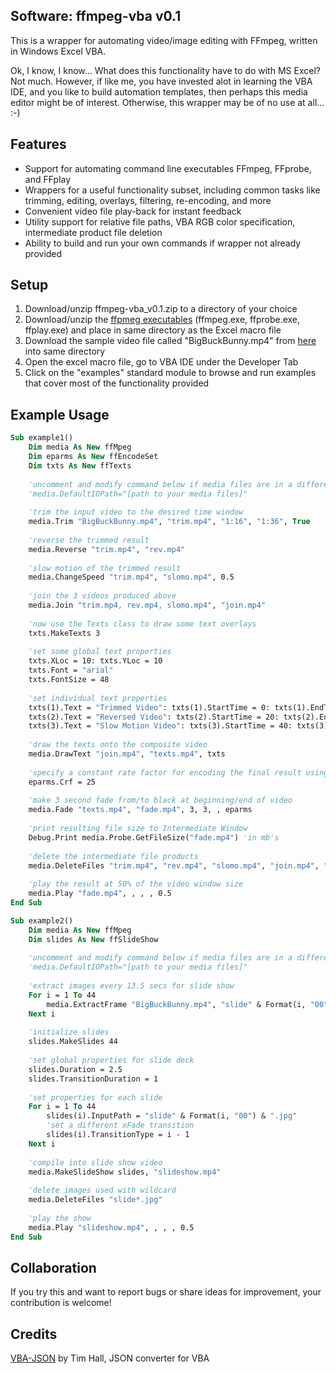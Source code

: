 ## Software: ffmpeg-vba v0.1

This is a wrapper for automating video/image editing with FFmpeg, written in Windows Excel VBA.

Ok, I know, I know... What does this functionality have to do with MS Excel? Not much. However, if like me, you have invested alot in learning the VBA IDE, and you like to build automation templates, then perhaps this media editor might be of interest. Otherwise, this wrapper may be of no use at all... :-)

## Features

- Support for automating command line executables FFmpeg, FFprobe, and FFplay 
- Wrappers for a useful functionality subset, including common tasks like trimming, editing, overlays, filtering, re-encoding, and more
- Convenient video file play-back for instant feedback
- Utility support for relative file paths, VBA RGB color specification, intermediate product file deletion
- Ability to build and run your own commands if wrapper not already provided

## Setup

1) Download/unzip ffmpeg-vba_v0.1.zip to a directory of your choice
2) Download/unzip the [ffpmeg executables](https://ffmpeg.org/download.html) (ffmpeg.exe, ffprobe.exe, ffplay.exe) and place in same directory as the Excel macro file
3) Download the sample video file called "BigBuckBunny.mp4" from [here](http://commondatastorage.googleapis.com/gtv-videos-bucket/sample/BigBuckBunny.mp4) into same directory
4) Open the excel macro file, go to VBA IDE under the Developer Tab
5) Click on the "examples" standard module to browse and run examples that cover most of the functionality provided

## Example Usage

```vb
Sub example1()
    Dim media As New ffMpeg
    Dim eparms As New ffEncodeSet
    Dim txts As New ffTexts
    
    'uncomment and modify command below if media files are in a different loc than this Excel file
    'media.DefaultIOPath="[path to your media files]"
    
    'trim the input video to the desired time window
    media.Trim "BigBuckBunny.mp4", "trim.mp4", "1:16", "1:36", True
    
    'reverse the trimmed result
    media.Reverse "trim.mp4", "rev.mp4"
    
    'slow motion of the trimmed result
    media.ChangeSpeed "trim.mp4", "slomo.mp4", 0.5
    
    'join the 3 videos produced above
    media.Join "trim.mp4, rev.mp4, slomo.mp4", "join.mp4"
    
    'now use the Texts class to draw some text overlays
    txts.MakeTexts 3
    
    'set some global text properties
    txts.XLoc = 10: txts.YLoc = 10
    txts.Font = "arial"
    txts.FontSize = 48
    
    'set individual text properties
    txts(1).Text = "Trimmed Video": txts(1).StartTime = 0: txts(1).EndTime = 20
    txts(2).Text = "Reversed Video": txts(2).StartTime = 20: txts(2).EndTime = 40
    txts(3).Text = "Slow Motion Video": txts(3).StartTime = 40: txts(3).EndTime = 80
    
    'draw the texts onto the composite video
    media.DrawText "join.mp4", "texts.mp4", txts
    
    'specify a constant rate factor for encoding the final result using EncodeSet class
    eparms.Crf = 25
    
    'make 3 second fade from/to black at beginning/end of video
    media.Fade "texts.mp4", "fade.mp4", 3, 3, , eparms
    
    'print resulting file size to Intermediate Window
    Debug.Print media.Probe.GetFileSize("fade.mp4") 'in mb's
    
    'delete the intermediate file products
    media.DeleteFiles "trim.mp4", "rev.mp4", "slomo.mp4", "join.mp4", "texts.mp4"
    
    'play the result at 50% of the video window size
    media.Play "fade.mp4", , , , 0.5
End Sub
```
```vb
Sub example2()
    Dim media As New ffMpeg
    Dim slides As New ffSlideShow
    
    'uncomment and modify command below if media files are in a different loc than this Excel file
    'media.DefaultIOPath="[path to your media files]"
    
    'extract images every 13.5 secs for slide show
    For i = 1 To 44
        media.ExtractFrame "BigBuckBunny.mp4", "slide" & Format(i, "00") & ".jpg", 13.5 * (i - 1) + 1
    Next i
    
    'initialize slides
    slides.MakeSlides 44
    
    'set global properties for slide deck
    slides.Duration = 2.5
    slides.TransitionDuration = 1
    
    'set properties for each slide
    For i = 1 To 44
        slides(i).InputPath = "slide" & Format(i, "00") & ".jpg"
        'set a different xFade transition
        slides(i).TransitionType = i - 1
    Next i
    
    'compile into slide show video
    media.MakeSlideShow slides, "slideshow.mp4"
    
    'delete images used with wildcard
    media.DeleteFiles "slide*.jpg"
    
    'play the show
    media.Play "slideshow.mp4", , , , 0.5
End Sub
```

## Collaboration

If you try this and want to report bugs or share ideas for improvement, your contribution is welcome!

## Credits

[VBA-JSON](https://github.com/VBA-tools/VBA-JSON) by Tim Hall, JSON converter for VBA
